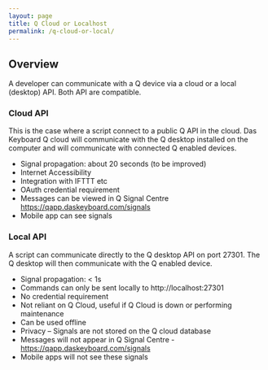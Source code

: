 ```yaml
---
layout: page
title: Q Cloud or Localhost
permalink: /q-cloud-or-local/
---
```



## Overview
A developer can communicate with a Q device via a cloud or a local (desktop) API. Both API are compatible.

### Cloud API
This is the case where a script connect to a public Q API in the cloud. Das Keyboard Q cloud
 will communicate with the Q desktop installed on the computer and will
communicate with connected Q enabled devices.

-	Signal propagation: about 20 seconds (to be improved)
-	Internet Accessibility
-	Integration with IFTTT etc
-	OAuth credential requirement
-	Messages can be viewed in Q Signal Centre https://qapp.daskeyboard.com/signals
-	Mobile app can see signals


### Local API

A script can communicate directly to the Q desktop API on port 27301.
The Q desktop will then communicate with the Q enabled device.

- Signal propagation: < 1s
-	Commands can only be sent locally to http://localhost:27301
-	No credential requirement
-	Not reliant on Q Cloud, useful if Q Cloud is down or performing maintenance
- Can be used offline
-	Privacy – Signals are not stored on the Q cloud database
-	Messages will not appear in Q Signal Centre - https://qapp.daskeyboard.com/signals
-	Mobile apps will not see these signals

















